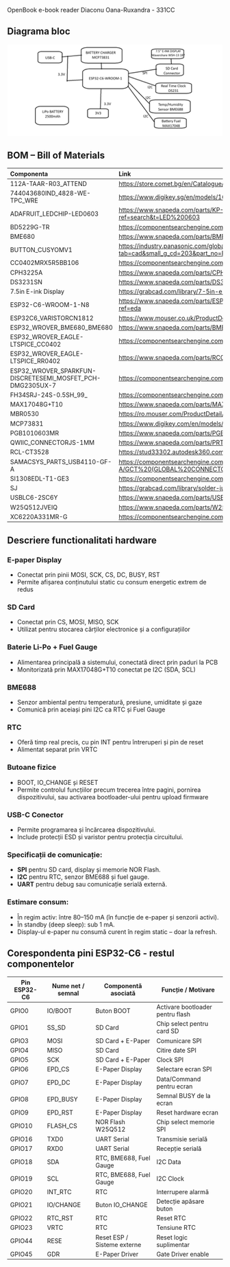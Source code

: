 OpenBook e-book reader
Diaconu Oana-Ruxandra - 331CC

## Diagrama bloc

![image](diagrama_bloc.png)


## BOM – Bill of Materials

| Componenta                                                | Link                                                                                             | Datasheet                                                                                                                              |
|:----------------------------------------------------------|:-------------------------------------------------------------------------------------------------|:---------------------------------------------------------------------------------------------------------------------------------------|
| 112A-TAAR-R03_ATTEND                                      | https://store.comet.bg/en/Catalogue/Product/43497/                                               | https://store.comet.bg/en/Catalogue/Product/43497/                                                                                     |
| 744043680IND_4828-WE-TPC_WRE                              | https://www.digikey.sg/en/models/1638515                                                         | https://www.digikey.sg/en/models/1638515                                                                                               |
| ADAFRUIT_LEDCHIP-LED0603                                  | https://www.snapeda.com/parts/KP-1608SURCK/Kingbright/view-part/?ref=search&t=LED%200603         | https://www.snapeda.com/parts/KP-1608SURCK/Kingbright/datasheet/                                                                       |
| BD5229G-TR                                                | https://componentsearchengine.com/part-view/BD5229G-TR/ROHM%20Semiconductor                      | https://componentsearchengine.com/part-view/BD5229G-TR/ROHM%20Semiconductor                                                            |
| BME680                                                    | https://www.snapeda.com/parts/BME680/Bosch/view-part/?welcome=home                               | https://www.snapeda.com/parts/BME680/Bosch%20Sensortec/datasheet/                                                                      |
| BUTTON_CUSYOMV1                                           | https://industry.panasonic.com/global/en/downloads?tab=cad&small_g_cd=203&part_no=EVQPUJ02K      | https://industry.panasonic.com/global/en/downloads?tab=catalog&small_g_cd=203&part_no=EVQPUJ02K                                        |
| CC0402MRX5R5BB106                                           | https://componentsearchengine.com/part-view/CC0402MRX5R5BB106/YAGEO      | https://componentsearchengine.com/part-view/CC0402MRX5R5BB106/YAGEO                                        |
| CPH3225A                                                  | https://www.snapeda.com/parts/CPH3225A/Seiko+Instruments/view-part/?ref=eda                      | https://www.snapeda.com/parts/CPH3225A/Seiko%20Instruments/datasheet/                                                                  |
| DS3231SN                                                  | https://www.snapeda.com/parts/DS3231SN%23/Analog+Devices/view-part/?ref=eda                      | https://www.snapeda.com/parts/DS3231SN%23/Analog%20Devices/datasheet/                                                                  |
| 7.5in E-ink Display                                                  | https://grabcad.com/library/7-5in-e-ink-display-assortment-1                      | https://grabcad.com/library/7-5in-e-ink-display-assortment-1                                                                  |
| ESP32-C6-WROOM-1-N8                                       | https://www.snapeda.com/parts/ESP32-C6-WROOM-1-N8/Espressif+Systems/view-part/?ref=eda           | https://www.snapeda.com/parts/ESP32-C6-WROOM-1-N8/Espressif%20Systems/datasheet/                                                       |
| ESP32C6_VARISTORCN1812                                    | https://www.mouser.co.uk/ProductDetail/EPCOS-TDK/B72520T0350K062                                 | https://www.mouser.co.uk/ProductDetail/EPCOS-TDK/B72520T0350K062                                                      |
| ESP32_WROVER_BME680_BME680                                | https://www.snapeda.com/parts/BME680/Bosch/view-part/?welcome=home                               | https://www.snapeda.com/parts/BME680/Bosch%20Sensortec/datasheet/                                                                      |
| ESP32_WROVER_EAGLE-LTSPICE_CC0402                         | https://componentsearchengine.com/part-view/CC0402MRX5R5BB106/YAGEO                              | https://componentsearchengine.com/Datasheets/2/CC0402MRX5R5BB106.pdf                                                                   |
| ESP32_WROVER_EAGLE-LTSPICE_RR0402                         | https://www.snapeda.com/parts/RC0402FR-07226RL/Yageo/view-part/                                  | https://www.snapeda.com/parts/RC0402FR-07226RL/Yageo/datasheet/                                                                        |
| ESP32_WROVER_SPARKFUN-DISCRETESEMI_MOSFET_PCH-DMG2305UX-7 | https://componentsearchengine.com/part-view/DMG2305UX-7/Diodes%20Incorporated                    | https://componentsearchengine.com/part-view/DMG2305UX-7/Diodes%20Incorporated                                                                                |
| FH34SRJ-24S-0.5SH_99_                                     | https://componentsearchengine.com/part-view/XC6220A331MR-G/Torex                                 |  https://componentsearchengine.com/part-view/XC6220A331MR-G/Torex                                                                           |
| MAX17048G+T10                                             | https://www.snapeda.com/parts/MAX17048G+T10/Analog+Devices/view-part/?ref=eda                    | https://www.snapeda.com/parts/MAX17048G+T10/Analog%20Devices/datasheet/                                                                |
| MBR0530                                                   | https://ro.mouser.com/ProductDetail/KYOCERA-AVX/SD0805S020S1R0                                   | https://ro.mouser.com/datasheet/2/40/schottky-3165252.pdf                                                                              |
| MCP73831                                                  | https://www.digikey.com/en/models/1874108                                                        | https://www.digikey.com/en/models/1874108 |
| PGB1010603MR                                              | https://www.snapeda.com/parts/PGB1010603MR/Littelfuse/view-part/?ref=eda                         | https://www.snapeda.com/parts/PGB1010603MR/Littelfuse%20Inc./datasheet/                                                                |
| QWIIC_CONNECTORJS-1MM                                     | https://www.snapeda.com/parts/PRT-14417/SparkFun/view-part/                                      | https://www.snapeda.com/parts/PRT-14417/SparkFun%20Electronics/datasheet/                                                              |
| RCL-CT3528                              | https://stud33302.autodesk360.com/g/shares/SH30dd5QT870c25f12fc6065d74bcaa3bf24                                                         | https://stud33302.autodesk360.com/g/shares/SH30dd5QT870c25f12fc6065d74bcaa3bf24                                                                                               |
| SAMACSYS_PARTS_USB4110-GF-A                               | https://componentsearchengine.com/part-view/USB4110-GF-A/GCT%20(GLOBAL%20CONNECTOR%20TECHNOLOGY) | https://componentsearchengine.com/part-view/USB4110-GF-A/GCT%20(GLOBAL%20CONNECTOR%20TECHNOLOGY)                                                                                              |
| SI1308EDL-T1-GE3                                          | https://componentsearchengine.com/part-view/SI1308EDL-T1-GE3/Vishay                              | https://componentsearchengine.com/Datasheets/1/SI1308EDL-T1-GE3.pdf                                                                    |
| SJ                                                        | https://grabcad.com/library/solder-jumpers-1                                                     | https://grabcad.com/library/solder-jumpers-1                                                                                           |
| USBLC6-2SC6Y                                              | https://www.snapeda.com/parts/USBLC6-2SC6Y/STMicroelectronics/view-part/?ref=eda                 | https://www.snapeda.com/parts/USBLC6-2SC6Y/STMicroelectronics/datasheet/                                                               |
| W25Q512JVEIQ                                              | https://www.snapeda.com/parts/W25Q512JVEIQ/Winbond+Electronics/view-part/?ref=eda                | https://www.snapeda.com/parts/W25Q512JVEIQ/Winbond%20Electronics/datasheet/                                                            |
| XC6220A331MR-G                                            | https://componentsearchengine.com/part-view/XC6220A331MR-G/Torex                                 | https://componentsearchengine.com/part-view/XC6220A331MR-G/Torex                                                                           |



## Descriere functionalitati hardware


###  **E-paper Display**
  - Conectat prin pinii MOSI, SCK, CS, DC, BUSY, RST
  - Permite afișarea conținutului static cu consum energetic extrem de redus
  
###  **SD Card**
  - Conectat prin CS, MOSI, MISO, SCK
  - Utilizat pentru stocarea cărților electronice și a configurațiilor

###  **Baterie Li-Po + Fuel Gauge**
  - Alimentarea principală a sistemului, conectată direct prin paduri la PCB
  - Monitorizată prin MAX17048G+T10 conectat pe I2C (SDA, SCL)

###  **BME688**
  - Senzor ambiental pentru temperatură, presiune, umiditate și gaze
  - Comunică prin aceiași pini I2C ca RTC și Fuel Gauge

###  **RTC** 
  - Oferă timp real precis, cu pin INT pentru întreruperi și pin de reset 
  - Alimentat separat prin VRTC

###  **Butoane fizice**
  - BOOT, IO_CHANGE și RESET
  - Permite controlul funcțiilor precum trecerea între pagini, pornirea dispozitivului, sau activarea bootloader-ului pentru upload firmware

###  **USB-C Conector**
  - Permite programarea și încărcarea dispozitivului.
  - Include protecții ESD și varistor pentru protecția circuitului.



### Specificații de comunicație:

- **SPI** pentru SD card, display și memorie NOR Flash.
- **I2C** pentru RTC, senzor BME688 și fuel gauge.
- **UART** pentru debug sau comunicație serială externă.


### Estimare consum:

- În regim activ: între 80–150 mA (în funcție de e-paper și senzorii activi).
- În standby (deep sleep): sub 1 mA.
- Display-ul e-paper nu consumă curent în regim static – doar la refresh.







## Corespondenta pini ESP32-C6 - restul componentelor

| Pin ESP32-C6 | Nume net / semnal     | Componentă asociată        | Funcție / Motivare                                  |
|--------------|------------------------|-----------------------------|-----------------------------------------------------|
| GPIO0        | IO/BOOT                | Buton BOOT                  | Activare bootloader pentru flash                    |
| GPIO1        | SS_SD                  | SD Card                     | Chip select pentru card SD                          |
| GPIO3        | MOSI                   | SD Card + E-Paper           | Comunicare SPI                                      |
| GPIO4        | MISO                   | SD Card                     | Citire date SPI                                     |
| GPIO5        | SCK                    | SD Card + E-Paper           | Clock SPI                                           |
| GPIO6        | EPD_CS                 | E-Paper Display             | Selectare ecran SPI                                 |
| GPIO7        | EPD_DC                 | E-Paper Display             | Data/Command pentru ecran                           |
| GPIO8        | EPD_BUSY               | E-Paper Display             | Semnal BUSY de la ecran                             |
| GPIO9        | EPD_RST                | E-Paper Display             | Reset hardware ecran                                |
| GPIO10       | FLASH_CS               | NOR Flash W25Q512           | Chip select memorie SPI                             |
| GPIO16       | TXD0                   | UART Serial                 | Transmisie serială                                  |
| GPIO17       | RXD0                   | UART Serial                 | Recepție serială                                    |
| GPIO18       | SDA                    | RTC, BME688, Fuel Gauge     | I2C Data                                            |
| GPIO19       | SCL                    | RTC, BME688, Fuel Gauge     | I2C Clock                                           |
| GPIO20       | INT_RTC                | RTC                         | Interrupere alarmă                                  |
| GPIO21       | IO/CHANGE              | Buton IO_CHANGE             | Detecție apăsare buton                              |
| GPIO22       | RTC_RST                | RTC                         | Reset RTC                                           |
| GPIO23       | VRTC                   | RTC                         | Tensiune RTC                                        |
| GPIO44       | RESE                   | Reset ESP / Sisteme externe | Reset logic suplimentar                             |
| GPIO45       | GDR                    | E-Paper Driver              | Gate Driver enable                                  |


